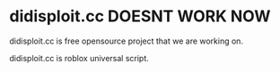 # didisploit.cc DOESNT WORK NOW
didisploit.cc is free opensource project that we are working on.

didisploit.cc is roblox universal script.
